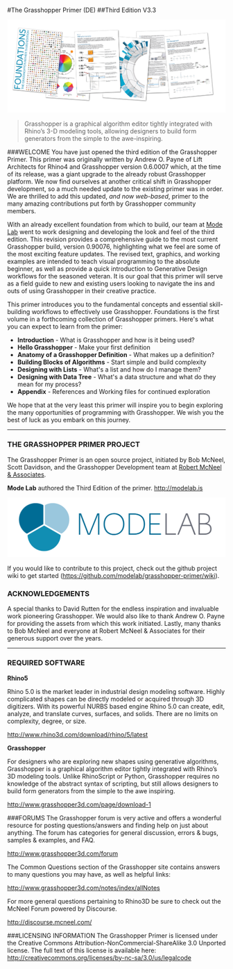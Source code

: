 #The Grasshopper Primer (DE)
##Third Edition V3.3


![Primer Release Cover](0-about/images/GHP3_5Pages.png)

> Grasshopper is a graphical algorithm editor tightly integrated with Rhino’s 3-D modeling tools, allowing designers to build form generators from the simple to the awe-inspiring.

###WELCOME
You have just opened the third edition of the Grasshopper Primer. This primer was originally written by Andrew O. Payne of Lift Architects for Rhino4 and Grasshopper version 0.6.0007 which, at the time of its release, was a giant upgrade to the already robust Grasshopper platform. We now find ourselves at another critical shift in Grasshopper development, so a much needed update to the existing primer was in order. We are thrilled to add this updated, *and now web-based*, primer to the many amazing contributions put forth by Grasshopper community members.

With an already excellent foundation from which to build, our team at [Mode Lab](http://modelab.is) went to work designing and developing the look and feel of the third edition. This revision provides a comprehensive guide to the most current Grasshopper build, version 0.90076, highlighting what we feel are some of the most exciting feature updates. The revised text, graphics, and working examples are intended to teach visual programming to the absolute beginner, as well as provide a quick introduction to Generative Design workflows for the seasoned veteran. It is our goal that this primer will serve as a field guide to new and existing users looking
to navigate the ins and outs of using Grasshopper in their creative practice.

This primer introduces you to the fundamental concepts and
essential skill-building workflows to effectively use Grasshopper. Foundations
is the first volume in a forthcoming collection of Grasshopper primers. Here's what you can expect to learn from the primer:
* **Introduction** - What is Grasshopper and how is it being used?
* **Hello Grasshopper** - Make your first definition
* **Anatomy of a Grasshopper Definition** - What makes up a definition?
* **Building Blocks of Algorithms** - Start simple and build complexity
* **Designing with Lists** - What's a list and how do I manage them?
* **Designing with Data Tree** - What's a data structure and what do they mean for my process?
* **Appendix** - References and Working files for continued exploration

We hope that at the very least this primer will inspire you to begin exploring the many opportunities of programming with Grasshopper. We wish you the best of
luck as you embark on this journey.

---
### THE GRASSHOPPER PRIMER PROJECT

The Grasshopper Primer is an open source project, initiated by Bob McNeel, Scott Davidson, and the Grasshopper Development team at [Robert McNeel & Associates](http://www.en.na.mcneel.com/).

**Mode Lab** authored the Third Edition of the primer. http://modelab.is

![Mode Lab Logo](0-about/images/MODELAB_Logo.png)

If you would like to contribute to this project, check out the github project wiki to get started (https://github.com/modelab/grasshopper-primer/wiki).

### ACKNOWLEDGEMENTS
A special thanks to David Rutten for the endless inspiration and invaluable
work pioneering Grasshopper. We would also like to thank Andrew O. Payne
for providing the assets from which this work initiated. Lastly, many thanks to
Bob McNeel and everyone at Robert McNeel & Associates for their generous
support over the years.

---
### REQUIRED SOFTWARE
**Rhino5**

Rhino 5.0 is the market leader in industrial design modeling software. Highly
complicated shapes can be directly modeled or acquired through 3D digitizers.
With its powerful NURBS based engine Rhino 5.0 can create, edit, analyze, and
translate curves, surfaces, and solids. There are no limits on complexity, degree,
or size.

http://www.rhino3d.com/download/rhino/5/latest

**Grasshopper**

For designers who are exploring new shapes using generative algorithms,
Grasshopper is a graphical algorithm editor tightly integrated with Rhino’s
3D modeling tools. Unlike RhinoScript or Python, Grasshopper requires no
knowledge of the abstract syntax of scripting, but still allows designers to build
form generators from the simple to the awe inspiring.

http://www.grasshopper3d.com/page/download-1

###FORUMS
The Grasshopper forum is very active and offers a wonderful resource for
posting questions/answers and finding help on just about anything.
The forum has categories for general discussion, errors & bugs, samples &
examples, and FAQ.

http://www.grasshopper3d.com/forum

The Common Questions section of the Grasshopper site contains answers to
many questions you may have, as well as helpful links:

http://www.grasshopper3d.com/notes/index/allNotes

For more general questions pertaining to Rhino3D be sure to check out the
McNeel Forum powered by Discourse.

http://discourse.mcneel.com/

###LICENSING INFORMATION
The Grasshopper Primer is licensed under the Creative Commons Attribution-NonCommercial-ShareAlike 3.0 Unported license. The full text of this license is available here: http://creativecommons.org/licenses/by-nc-sa/3.0/us/legalcode
